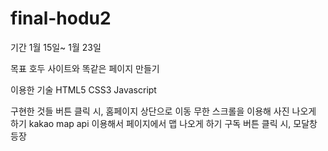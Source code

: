 # final-hodu2

기간 
1월 15일~ 1월 23일

목표 
호두 사이트와 똑같은 페이지 만들기

이용한 기술
HTML5 CSS3 Javascript


구현한 것들
버튼 클릭 시, 홈페이지 상단으로 이동
무한 스크롤을 이용해 사진 나오게 하기
kakao map api 이용해서 페이지에서 맵 나오게 하기
구독 버튼 클릭 시, 모달창 등장

